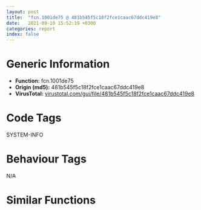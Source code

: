 ```yaml
---
layout: post
title:  "fcn.1001de75 @ 481b545f5c18f2fce1caac67ddc419e8"
date:   2021-09-10 15:52:19 +0300
categories: report
index: false
---
```


# Generic Information
- **Function:** fcn.1001de75
- **Origin (md5):** 481b545f5c18f2fce1caac67ddc419e8
- **VirusTotal:** [virustotal.com/gui/file/481b545f5c18f2fce1caac67ddc419e8][virustotal_ref]

# Code Tags
<span class="tag" id="SYSTEM-INFO">SYSTEM-INFO</span>


# Behaviour Tags
<span class="bhv-tag" id="na">N/A</span>

# Similar Functions
<script type="text/javascript" src="https://www.gstatic.com/charts/loader.js"></script>
<script type="text/javascript">

    google.charts.load('current', {'packages':['corechart']});
    google.charts.setOnLoadCallback(drawChart);

    function drawChart() {
    var data = new google.visualization.DataTable();
        data.addColumn('number', 'X');
        data.addColumn('number', 'Y');
        data.addColumn({type: 'string', role: 'tooltip', 'p': {'html': true}});
        data.addColumn({'type': 'string', 'role': 'style'});
        
        data.addRows([
    [188.4864959716797, 158.9371337890625, '<b><a href="/report/fcn.1001de75@481b545f5c18f2fce1caac67ddc419e8">fcn.1001de75</a><br>@481b545f5c18f2fce1caac67ddc419e8</b><br>push 0x124<br>mov eax, 0x1004ee33<br>call fcn.10022903<br>mov eax, dword[ebp+0x10]<br>mov dword[ebp-0x12c], eax<br>mov eax, dword[ebp+0x18]<br>mov dword[ebp-0x128], eax<br>mov eax, dword[ebp+0x1c]<br>push eax<br>mov esi, ecx<br>xor ebx, ebx<br>push ebx<br>mov dword[ebp-0x130], esi<br>call fcn.1001ce2e<br>lea ecx, [esi+0x7c]<br>mov dword[ebp-4], ebx<br>mov dword[esi], vtable.CFileDialog.0<br>call fcn.1000290e<br>cmp dword[ebp+0x20], ebx<br>mov byte[ebp-4], 1<br>jne 0x1001df0d<br>mov edi, 0x114<br>push edi<br>lea eax, [ebp-0x124]<br>push ebx<br>push eax<br>call fcn.100236c0<br>add esp, 0xc<br>lea eax, [ebp-0x124]<br>push eax<br>mov dword[ebp-0x124], edi<br>call dword[sym.imp.KERNEL32.dll_GetVersionExW]<br>cmp dword[ebp-0x114], 2<br>jne 0x1001df06<br>cmp dword[ebp-0x120], 5<br>mov dword[ebp+0x20], 0x58<br>jae 0x1001df0d<br>mov dword[ebp+0x20], 0x4c<br>push dword[ebp+0x20]<br>call fcn.100222df<br>cmp eax, ebx<br>pop ecx<br>mov dword[esi+0x74], eax<br>jne 0x1001df22<br>call fcn.10007373<br>push dword[ebp+0x20]<br>push ebx<br>push eax<br>call fcn.100236c0<br>mov eax, dword[ebp+8]<br>mov edx, dword[ebp+0x20]<br>mov dword[esi+0x78], eax<br>add esp, 0xc<br>neg eax<br>sbb eax, eax<br>add eax, 0x7005<br>mov dword[esi+0x54], eax<br>mov eax, dword[esi+0x74]<br>mov dword[esi+0x308], ebx<br>lea ecx, [esi+0x80]<br>mov word[ecx], bx<br>lea edi, [esi+0x100]<br>mov word[edi], bx<br>mov dword[eax], edx<br>mov eax, dword[esi+0x74]<br>mov edx, dword[ebp+0xc]<br>mov dword[eax+0x1c], edi<br>mov eax, dword[esi+0x74]<br>mov dword[eax+0x20], 0x104<br>mov eax, dword[esi+0x74]<br>mov dword[eax+0x3c], edx<br>mov eax, dword[esi+0x74]<br>mov edx, dword[ebp+0x14]<br>mov dword[eax+0x24], ecx<br>mov eax, dword[esi+0x74]<br>push 0x40<br>pop ecx<br>mov dword[eax+0x28], ecx<br>mov eax, dword[esi+0x74]<br>or edx, 0x80020<br>or dword[eax+0x34], edx<br>test byte[ebp+0x14], cl<br>je 0x1001dfa7<br>mov eax, dword[esi+0x74]<br>and dword[eax+0x34], 0xff7fffff<br>call fcn.10005f79<br>cmp dword[ebp-0x12c], ebx<br>mov eax, dword[eax+0xc]<br>mov ecx, dword[esi+0x74]<br>mov dword[ecx+8], eax<br>mov eax, dword[esi+0x74]<br>mov dword[eax+0x44], 0x10020c54<br>je 0x1001dfdd<br>push 0xffffffffffffffff<br>push dword[ebp-0x12c]<br>push 0x104<br>push edi<br>call fcn.10007002<br>add esp, 0x10<br>cmp dword[ebp-0x128], ebx<br>je 0x1001e01c<br>push dword[ebp-0x128]<br>lea edi, [esi+0x7c]<br>mov ecx, edi<br>call fcn.10002cd2<br>push ebx<br>mov ecx, edi<br>call fcn.10002936<br>jmp 0x1001e005<br>mov word[eax], bx<br>add eax, 2<br>push 0x7c<br>push eax<br>call fcn.10026d8c<br>cmp eax, ebx<br>pop ecx<br>pop ecx<br>jne 0x1001dfff<br>mov eax, dword[esi+0x74]<br>mov ecx, dword[esi+0x7c]<br>mov dword[eax+0xc], ecx<br>mov eax, esi<br>call fcn.10022986<br>ret 0x1c<br><eoc> ', 'point { fill-color: #e0440e; }'],
[10.278493881225586, 190.15480041503906, '<b><a href="/report/fcn.1001d8e1@e5d49e0823e602f2ee948ac39d32c1eb">fcn.1001d8e1</a><br>@e5d49e0823e602f2ee948ac39d32c1eb</b><br>push 0x12c<br>mov eax, 0x1013b824<br>call fcn.10124157<br>mov esi, ecx<br>mov eax, dword[ebp+0x10]<br>mov edi, dword[ebp+0x20]<br>mov dword[ebp-0x130], eax<br>mov eax, dword[ebp+0x18]<br>mov dword[ebp-0x12c], eax<br>mov eax, dword[ebp+0x1c]<br>push eax<br>push 0<br>mov dword[ebp-0x138], esi<br>call fcn.1001cd19<br>and dword[ebp-4], 0<br>lea ebx, [esi+0xb8]<br>mov dword[esi], vtable.CFileDialog.0<br>call fcn.10013a90<br>push eax<br>mov ecx, ebx<br>call fcn.10006523<br>xor ecx, ecx<br>mov byte[ebp-4], 1<br>push 0x114<br>push ecx<br>lea eax, [ebp-0x124]<br>mov dword[esi+0x34c], ecx<br>push eax<br>mov dword[esi+0x350], ecx<br>call fcn.10123640<br>add esp, 0xc<br>mov dword[ebp-0x124], 0x114<br>lea eax, [ebp-0x124]<br>push eax<br>call dword[sym.imp.KERNEL32.dll_GetVersionExW]<br>cmp dword[ebp-0x120], 6<br>jb 0x1001d987<br>mov eax, dword[ebp+0x24]<br>mov dword[esi+0x9c], eax<br>jmp 0x1001d98e<br>and dword[esi+0x9c], 0<br>and dword[esi+0xa0], 0<br>and dword[esi+0xa4], 0<br>test edi, edi<br>jne 0x1001d9a3<br>push 0x58<br>pop edi<br>push edi<br>call fcn.10121e28<br>mov dword[esi+0x98], eax<br>pop ecx<br>test eax, eax<br>jne 0x1001d9b9<br>call fcn.10009c8e<br>push edi<br>push 0<br>push eax<br>call fcn.10123640<br>xor eax, eax<br>lea ecx, [esi+0x13c]<br>mov word[ecx], ax<br>lea edx, [esi+0xbc]<br>mov word[edx], ax<br>add esp, 0xc<br>and dword[esi+0x344], eax<br>and dword[esi+0x348], 0<br>mov eax, dword[ebp+8]<br>mov dword[esi+0xb4], eax<br>neg eax<br>sbb eax, eax<br>add eax, 0x7005<br>mov dword[esi+0x74], eax<br>mov eax, dword[esi+0x98]<br>mov dword[eax], edi<br>mov edi, 0x104<br>mov eax, dword[esi+0x98]<br>mov dword[eax+0x1c], ecx<br>mov eax, dword[esi+0x98]<br>mov dword[eax+0x20], edi<br>mov ecx, dword[esi+0x98]<br>mov eax, dword[ebp+0xc]<br>mov dword[ecx+0x3c], eax<br>mov eax, dword[esi+0x98]<br>mov dword[eax+0x24], edx<br>mov eax, dword[esi+0x98]<br>mov dword[eax+0x28], 0x40<br>mov ecx, dword[esi+0x98]<br>mov eax, dword[ebp+0x14]<br>or eax, 0x80020<br>or dword[ecx+0x34], eax<br>test byte[ebp+0x14], 0x40<br>je 0x1001da60<br>mov eax, dword[esi+0x98]<br>and dword[eax+0x34], 0xff7fffff<br>call fcn.1000b62f<br>mov ecx, dword[eax+0xc]<br>mov eax, dword[esi+0x98]<br>mov dword[eax+8], ecx<br>mov eax, dword[esi+0x98]<br>mov dword[eax+0x44], 0x10020be6<br>mov eax, dword[ebp-0x130]<br>test eax, eax<br>je 0x1001daa1<br>push 0xffffffffffffffff<br>push eax<br>lea eax, [esi+0x13c]<br>push edi<br>push eax<br>call fcn.10124a0b<br>push eax<br>call fcn.10006a34<br>add esp, 0x14<br>mov eax, dword[ebp-0x12c]<br>test eax, eax<br>je 0x1001dadf<br>push eax<br>mov ecx, ebx<br>call fcn.1000787c<br>push 0<br>mov ecx, ebx<br>call fcn.10007429<br>jmp 0x1001dac6<br>xor ecx, ecx<br>mov word[eax], cx<br>add eax, 2<br>push 0x7c<br>push eax<br>call fcn.10125225<br>pop ecx<br>pop ecx<br>test eax, eax<br>jne 0x1001dabe<br>mov ecx, dword[esi+0x98]<br>mov eax, dword[ebx]<br>mov dword[ecx+0xc], eax<br>cmp dword[esi+0x9c], 1<br>jne 0x1001db9a<br>push 2<br>xor ebx, ebx<br>push ebx<br>call dword[sym.imp.ole32.dll_CoInitializeEx]<br>test eax, eax<br>js 0x1001db94<br>lea eax, [ebp-0x128]<br>mov dword[esi+method.CFileDialog::XFileDialogControlEvents.virtual_0], 0x1014d6d4<br>lea edi, [esi+0x34c]<br>push eax<br>push 0x1014d464<br>push 1<br>mov dword[edi], vtable.CFileDialog::XFileDialogEvents.0<br>push ebx<br>cmp dword[esi+0xb4], ebx<br>je 0x1001db33<br>push 0x1017b1d4<br>jmp 0x1001db38<br>push 0x1017b1e4<br>call dword[sym.imp.ole32.dll_CoCreateInstance]<br>test eax, eax<br>js 0x1001db94<br>mov eax, dword[ebp-0x128]<br>lea edx, [ebp-0x134]<br>push edx<br>push 0x1014d474<br>push eax<br>mov ecx, dword[eax]<br>call dword[ecx]<br>test eax, eax<br>jns 0x1001db62<br>call fcn.10009c74<br>mov ecx, dword[ebp-0x128]<br>lea eax, [esi+0xa8]<br>push eax<br>push edi<br>push ecx<br>mov edx, dword[ecx]<br>call dword[edx+0x1c]<br>test eax, eax<br>js 0x1001db5d<br>mov eax, dword[ebp-0x128]<br>mov dword[esi+0xac], eax<br>mov eax, dword[ebp-0x134]<br>mov dword[esi+0xb0], eax<br>jmp 0x1001db9a<br>mov dword[esi+0x9c], ebx<br>mov eax, esi<br>call fcn.10124106<br>ret 0x20<br><eoc> ', 'null'],
[157.2847900390625, -19.27354621887207, '<b><a href="/report/fcn.0042ebdd@7b00dd8f2abf54a73bfb09681334ff78">fcn.0042ebdd</a><br>@7b00dd8f2abf54a73bfb09681334ff78</b><br>push 0xa4<br>mov eax, 0x450c5c<br>call fcn.00437817<br>mov eax, dword[ebp+0x10]<br>mov dword[ebp-0xac], eax<br>mov eax, dword[ebp+0x18]<br>mov dword[ebp-0xa8], eax<br>mov eax, dword[ebp+0x1c]<br>push eax<br>mov esi, ecx<br>xor ebx, ebx<br>push ebx<br>mov dword[ebp-0xb0], esi<br>call fcn.004126c4<br>lea ecx, [esi+0x7c]<br>mov dword[ebp-4], ebx<br>mov dword[esi], vtable.CFileDialog.0<br>call fcn.00401620<br>cmp dword[ebp+0x20], ebx<br>mov byte[ebp-4], 1<br>jne 0x42ec75<br>mov edi, 0x94<br>push edi<br>lea eax, [ebp-0xa4]<br>push ebx<br>push eax<br>call fcn.00436280<br>add esp, 0xc<br>lea eax, [ebp-0xa4]<br>push eax<br>mov dword[ebp-0xa4], edi<br>call dword[sym.imp.KERNEL32.dll_GetVersionExA]<br>cmp dword[ebp-0x94], 2<br>jne 0x42ec6e<br>cmp dword[ebp-0xa0], 5<br>mov dword[ebp+0x20], 0x58<br>jae 0x42ec75<br>mov dword[ebp+0x20], 0x4c<br>push dword[ebp+0x20]<br>call fcn.00434f57<br>cmp eax, ebx<br>pop ecx<br>mov dword[esi+0x74], eax<br>jne 0x42ec8a<br>call fcn.0040e747<br>push dword[ebp+0x20]<br>push ebx<br>push eax<br>call fcn.00436280<br>mov eax, dword[ebp+8]<br>mov edx, dword[ebp+0x20]<br>mov dword[esi+0x78], eax<br>add esp, 0xc<br>neg eax<br>sbb eax, eax<br>add eax, 0x7005<br>mov dword[esi+0x54], eax<br>mov eax, dword[esi+0x74]<br>mov dword[esi+0x1c4], ebx<br>lea ecx, [esi+0x80]<br>mov byte[ecx], bl<br>lea edi, [esi+0xc0]<br>mov byte[edi], bl<br>mov dword[eax], edx<br>mov eax, dword[esi+0x74]<br>mov edx, dword[ebp+0xc]<br>mov dword[eax+0x1c], edi<br>mov eax, dword[esi+0x74]<br>mov dword[eax+0x20], 0x104<br>mov eax, dword[esi+0x74]<br>mov dword[eax+0x3c], edx<br>mov eax, dword[esi+0x74]<br>mov edx, dword[ebp+0x14]<br>mov dword[eax+0x24], ecx<br>mov eax, dword[esi+0x74]<br>push 0x40<br>pop ecx<br>mov dword[eax+0x28], ecx<br>mov eax, dword[esi+0x74]<br>or edx, 0x80020<br>or dword[eax+0x34], edx<br>test byte[ebp+0x14], cl<br>je 0x42ed0d<br>mov eax, dword[esi+0x74]<br>and dword[eax+0x34], 0xff7fffff<br>call fcn.0041c41f<br>cmp dword[ebp-0xac], ebx<br>mov eax, dword[eax+0xc]<br>mov ecx, dword[esi+0x74]<br>mov dword[ecx+8], eax<br>mov eax, dword[esi+0x74]<br>mov dword[eax+0x44], 0x4339da<br>je 0x42ed43<br>push 0xffffffffffffffff<br>push dword[ebp-0xac]<br>push 0x104<br>push edi<br>call fcn.0040e7c4<br>add esp, 0x10<br>cmp dword[ebp-0xa8], ebx<br>je 0x42ed7f<br>push dword[ebp-0xa8]<br>lea edi, [esi+0x7c]<br>mov ecx, edi<br>call fcn.0041063d<br>push ebx<br>mov ecx, edi<br>call fcn.00401670<br>jmp 0x42ed68<br>mov byte[eax], bl<br>inc eax<br>push 0x7c<br>push eax<br>call fcn.00439dd9<br>cmp eax, ebx<br>pop ecx<br>pop ecx<br>jne 0x42ed65<br>mov eax, dword[esi+0x74]<br>mov ecx, dword[esi+0x7c]<br>mov dword[eax+0xc], ecx<br>mov eax, esi<br>call fcn.00437861<br>ret 0x1c<br><eoc> ', 'null'],
[-20.9232234954834, 11.944001197814941, '<b><a href="/report/fcn.00528b15@9c2b894b84f59672d8be2e984066f76f">fcn.00528b15</a><br>@9c2b894b84f59672d8be2e984066f76f</b><br>push 0x130<br>mov eax, 0x5808de<br>call fcn.00553908<br>mov edi, ecx<br>mov dword[ebp-0x138], edi<br>mov eax, dword[ebp+0x10]<br>mov esi, dword[ebp+0x20]<br>mov dword[ebp-0x12c], eax<br>mov eax, dword[ebp+0x18]<br>mov dword[ebp-0x130], eax<br>mov eax, dword[ebp+0x1c]<br>push eax<br>push 0<br>mov dword[ebp-0x13c], edi<br>call fcn.00410459<br>and dword[ebp-4], 0<br>lea ebx, [edi+0xc8]<br>mov dword[edi], vtable.CFileDialog.0<br>call fcn.0040fc5c<br>push eax<br>mov ecx, ebx<br>call fcn.004045d0<br>xor ecx, ecx<br>mov byte[ebp-4], 1<br>push 0x114<br>push ecx<br>lea eax, [ebp-0x124]<br>mov dword[edi+0x4dc], ecx<br>push eax<br>mov dword[edi+0x4e0], ecx<br>call fcn.005576f0<br>add esp, 0xc<br>mov dword[ebp-0x124], 0x114<br>lea eax, [ebp-0x124]<br>push eax<br>call dword[sym.imp.KERNEL32.dll_GetVersionExW]<br>cmp dword[ebp-0x120], 6<br>jb 0x528bc1<br>mov eax, dword[ebp+0x24]<br>mov dword[edi+0xac], eax<br>jmp 0x528bc8<br>and dword[edi+0xac], 0<br>and dword[edi+0xb0], 0<br>and dword[edi+0xb4], 0<br>test esi, esi<br>jne 0x528bdd<br>push 0x58<br>pop esi<br>push esi<br>call fcn.0055e1c0<br>mov dword[edi+0xa8], eax<br>pop ecx<br>test eax, eax<br>jne 0x528bf3<br>call fcn.0040f79f<br>push esi<br>push 0<br>push eax<br>call fcn.005576f0<br>xor eax, eax<br>lea ecx, [edi+0x2cc]<br>mov word[ecx], ax<br>lea edx, [edi+0xcc]<br>mov word[edx], ax<br>add esp, 0xc<br>and dword[edi+0x4d4], eax<br>and dword[edi+0x4d8], 0<br>mov eax, dword[ebp+8]<br>mov dword[edi+0xc4], eax<br>neg eax<br>sbb eax, eax<br>add eax, 0x7005<br>mov dword[edi+0x80], eax<br>mov eax, dword[edi+0xa8]<br>mov dword[eax], esi<br>mov esi, 0x104<br>mov eax, dword[edi+0xa8]<br>mov dword[eax+0x1c], ecx<br>mov eax, dword[edi+0xa8]<br>mov dword[eax+0x20], esi<br>mov ecx, dword[edi+0xa8]<br>mov eax, dword[ebp+0xc]<br>mov dword[ecx+0x3c], eax<br>mov eax, dword[edi+0xa8]<br>mov dword[eax+0x24], edx<br>mov eax, dword[edi+0xa8]<br>mov dword[eax+0x28], 0x100<br>mov ecx, dword[edi+0xa8]<br>mov eax, dword[ebp+0x14]<br>or eax, 0x80020<br>or dword[ecx+0x34], eax<br>test byte[ebp+0x14], 0x40<br>je 0x528c9d<br>mov eax, dword[edi+0xa8]<br>and dword[eax+0x34], 0xff7fffff<br>call fcn.0042d89f<br>mov ecx, dword[eax+0xc]<br>mov eax, dword[edi+0xa8]<br>mov dword[eax+8], ecx<br>mov eax, dword[edi+0xa8]<br>mov dword[eax+0x44], 0x4eafb8<br>mov eax, dword[ebp-0x12c]<br>test eax, eax<br>je 0x528cde<br>push 0xffffffffffffffff<br>push eax<br>lea eax, [edi+0x2cc]<br>push esi<br>push eax<br>call fcn.0055e2d0<br>push eax<br>call fcn.00404160<br>add esp, 0x14<br>mov eax, dword[ebp-0x130]<br>test eax, eax<br>je 0x528d1f<br>push eax<br>mov ecx, ebx<br>call fcn.00404480<br>xor esi, esi<br>mov ecx, ebx<br>push esi<br>call fcn.00404750<br>jmp 0x528d04<br>xor ecx, ecx<br>mov word[eax], cx<br>add eax, 2<br>push 0x7c<br>push eax<br>call fcn.00557cc8<br>pop ecx<br>pop ecx<br>test eax, eax<br>jne 0x528cfc<br>mov ecx, dword[edi+0xa8]<br>mov eax, dword[ebx]<br>mov dword[ecx+0xc], eax<br>jmp 0x528d21<br>xor esi, esi<br>cmp dword[edi+0xac], 1<br>jne 0x528de9<br>push 2<br>push esi<br>call dword[sym.imp.ole32.dll_CoInitializeEx]<br>test eax, eax<br>js 0x528de3<br>lea eax, [ebp-0x128]<br>mov dword[edi+method.CFileDialog::XFileDialogControlEvents.virtual_0], 0x5a8fe0<br>lea ebx, [edi+0x4dc]<br>push eax<br>push 0x5a91bc<br>push 1<br>mov dword[ebx], vtable.CFileDialog::XFileDialogEvents.0<br>push esi<br>cmp dword[edi+0xc4], esi<br>je 0x528d73<br>push 0x5b29a4<br>jmp 0x528d78<br>push 0x5b29b4<br>call dword[sym.imp.ole32.dll_CoCreateInstance]<br>test eax, eax<br>js 0x528de3<br>mov eax, dword[ebp-0x128]<br>lea ecx, [ebp-0x134]<br>push ecx<br>push 0x5a91cc<br>push eax<br>mov esi, dword[eax]<br>mov ecx, dword[esi]<br>call fcn.00553897<br>call dword[esi]<br>test eax, eax<br>jns 0x528da9<br>call fcn.0040f785<br>mov ecx, dword[ebp-0x128]<br>lea eax, [edi+0xb8]<br>push eax<br>push ebx<br>push ecx<br>mov esi, dword[ecx]<br>mov ecx, dword[esi+0x1c]<br>call fcn.00553897<br>call dword[esi+0x1c]<br>test eax, eax<br>js 0x528da4<br>mov eax, dword[ebp-0x128]<br>mov dword[edi+0xbc], eax<br>mov eax, dword[ebp-0x134]<br>mov dword[edi+0xc0], eax<br>jmp 0x528de9<br>mov dword[edi+0xac], esi<br>mov eax, edi<br>call fcn.005538b2<br>ret 0x20<br><eoc> ', 'null'],

        ]);

    var options = {
        title: 'Similarity Plot',
        legend: 'none',
        colors: ['#dedbd9', '#e6693e', '#ec8f6e', '#f3b49f', '#f6c7b6'],
        tooltip: {isHtml: true, trigger: 'both'},
        explorer: {
        actions: ["dragToZoom", "rightClickToReset"],
        },
        chartArea: {
        width: '80%',
        height: '80%'
        },
        width: '100%',
        height: '100%'
    };

    var chart = new google.visualization.ScatterChart(document.getElementById('chart_div'));

    chart.draw(data, options);
    }
    
</script>


<div id="chart_div" style="width: 100%px; height: 100%;"></div>

# Disassembled Code
{% highlight nasm %}

push 0x124
mov eax, 0x1004ee33
call fcn.10022903
mov eax, dword[ebp+0x10]
mov dword[ebp-0x12c], eax
mov eax, dword[ebp+0x18]
mov dword[ebp-0x128], eax
mov eax, dword[ebp+0x1c]
push eax
mov esi, ecx
xor ebx, ebx
push ebx
mov dword[ebp-0x130], esi
call fcn.1001ce2e
lea ecx, [esi+0x7c]
mov dword[ebp-4], ebx
mov dword[esi], vtable.CFileDialog.0
call fcn.1000290e
cmp dword[ebp+0x20], ebx
mov byte[ebp-4], 1
jne 0x1001df0d
mov edi, 0x114
push edi
lea eax, [ebp-0x124]
push ebx
push eax
call fcn.100236c0
add esp, 0xc
lea eax, [ebp-0x124]
push eax
mov dword[ebp-0x124], edi
call dword[sym.imp.KERNEL32.dll_GetVersionExW]
cmp dword[ebp-0x114], 2
jne 0x1001df06
cmp dword[ebp-0x120], 5
mov dword[ebp+0x20], 0x58
jae 0x1001df0d
mov dword[ebp+0x20], 0x4c
push dword[ebp+0x20]
call fcn.100222df
cmp eax, ebx
pop ecx
mov dword[esi+0x74], eax
jne 0x1001df22
call fcn.10007373
push dword[ebp+0x20]
push ebx
push eax
call fcn.100236c0
mov eax, dword[ebp+8]
mov edx, dword[ebp+0x20]
mov dword[esi+0x78], eax
add esp, 0xc
neg eax
sbb eax, eax
add eax, 0x7005
mov dword[esi+0x54], eax
mov eax, dword[esi+0x74]
mov dword[esi+0x308], ebx
lea ecx, [esi+0x80]
mov word[ecx], bx
lea edi, [esi+0x100]
mov word[edi], bx
mov dword[eax], edx
mov eax, dword[esi+0x74]
mov edx, dword[ebp+0xc]
mov dword[eax+0x1c], edi
mov eax, dword[esi+0x74]
mov dword[eax+0x20], 0x104
mov eax, dword[esi+0x74]
mov dword[eax+0x3c], edx
mov eax, dword[esi+0x74]
mov edx, dword[ebp+0x14]
mov dword[eax+0x24], ecx
mov eax, dword[esi+0x74]
push 0x40
pop ecx
mov dword[eax+0x28], ecx
mov eax, dword[esi+0x74]
or edx, 0x80020
or dword[eax+0x34], edx
test byte[ebp+0x14], cl
je 0x1001dfa7
mov eax, dword[esi+0x74]
and dword[eax+0x34], 0xff7fffff
call fcn.10005f79
cmp dword[ebp-0x12c], ebx
mov eax, dword[eax+0xc]
mov ecx, dword[esi+0x74]
mov dword[ecx+8], eax
mov eax, dword[esi+0x74]
mov dword[eax+0x44], 0x10020c54
je 0x1001dfdd
push 0xffffffffffffffff
push dword[ebp-0x12c]
push 0x104
push edi
call fcn.10007002
add esp, 0x10
cmp dword[ebp-0x128], ebx
je 0x1001e01c
push dword[ebp-0x128]
lea edi, [esi+0x7c]
mov ecx, edi
call fcn.10002cd2
push ebx
mov ecx, edi
call fcn.10002936
jmp 0x1001e005
mov word[eax], bx
add eax, 2
push 0x7c
push eax
call fcn.10026d8c
cmp eax, ebx
pop ecx
pop ecx
jne 0x1001dfff
mov eax, dword[esi+0x74]
mov ecx, dword[esi+0x7c]
mov dword[eax+0xc], ecx
mov eax, esi
call fcn.10022986
ret 0x1c

{% endhighlight %}

[virustotal_ref]: https://www.virustotal.com/gui/file/481b545f5c18f2fce1caac67ddc419e8